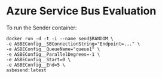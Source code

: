 # Azure Service Bus Evaluation

To run the Sender container:

```
docker run -d -t -i --name send$RANDOM \
-e ASBEConfig__SBConnectionString="Endpoint=..." \
-e ASBEConfig__QueueName="queue1" \
-e ASBEConfig__ParallelDegrees=-1 \
-e ASBEConfig__Start=0 \
-e ASBEConfig__End=5 \
asbesend:latest
```